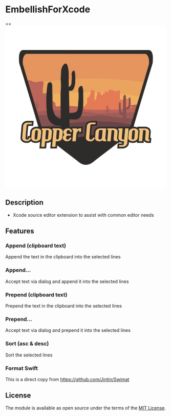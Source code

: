 
# EmbellishForXcode
==
![](./iTunesArtwork.png)

## Description
- Xcode source editor extension to assist with common editor needs


## Features


### Append (clipboard text) 
Append the text in the clipboard into the selected lines


### Append...  
Accept text via dialog and append it into the selected lines


### Prepend (clipboard text)
Prepend the text in the clipboard into the selected lines


### Prepend...
Accept text via dialog and prepend it into the selected lines


### Sort (asc & desc)
Sort the selected lines


### Format Swift
This is a direct copy from https://github.com/Jintin/Swimat



## License

The module is available as open source under the terms of the [MIT License](http://opensource.org/licenses/MIT).

